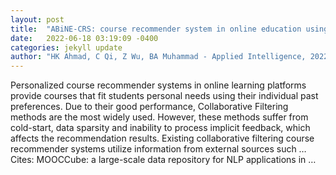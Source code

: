 ```yaml
---
layout: post
title:  "ABiNE-CRS: course recommender system in online education using attributed bipartite network embedding"
date:   2022-06-18 03:19:09 -0400
categories: jekyll update
author: "HK Ahmad, C Qi, Z Wu, BA Muhammad - Applied Intelligence, 2022"
---
```

Personalized course recommender systems in online learning platforms provide courses that fit students  personal needs using their individual past preferences. Due to their good performance, Collaborative Filtering methods are the most widely used. However, these methods suffer from cold-start, data sparsity and inability to process implicit feedback, which affects the recommendation results. Existing collaborative filtering course recommender systems utilize information from external sources such …
Cites: ‪MOOCCube: a large-scale data repository for NLP applications in …‬  